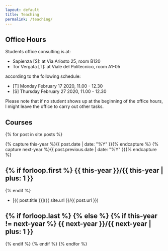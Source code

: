 ```yaml
---
layout: default
title: Teaching
permalink: /teaching/
---
```


Office Hours
------------

Students office consulting is at:

* Sapienza [S]: at Via Ariosto 25, room B120
* Tor Vergata [T]: at Viale del Politecnico, room A1-05

according to the following schedule:

* [T] Monday February 17 2020, 11.00 - 12.30
* [S] Thursday February 27 2020, 11.00 - 12.30

Please note that if no student shows up at the beginning of the office hours, I might leave the office to carry out other tasks.

<span style="color: red; font-weight: bold;">
</span>


Courses
-------

{% for post in site.posts  %}

{% capture this-year %}{{ post.date | date: "%Y" }}{% endcapture %}
{% capture next-year %}{{ post.previous.date | date: "%Y" }}{% endcapture %}

{% if forloop.first %}
{{ this-year }}/{{ this-year | plus: 1 }}
---------------
{% endif %}

* [{{ post.title }}]({{ site.url }}/{{ post.url }})

{% if forloop.last %}
{% else %}
{% if this-year != next-year %}
{{ next-year }}/{{ next-year | plus: 1 }}
---------------
{% endif %}
{% endif %}
{% endfor %}

